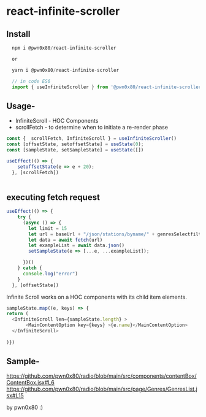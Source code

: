 # react-infinite-scroller

## Install

```js
  npm i @pwn0x80/react-infinite-scroller

  or

  yarn i @pwn0x80/react-infinite-scroller

  // in code ES6
  import { useInfiniteScroller } from '@pwn0x80/react-infinite-scroller';
```

## Usage- 

- InfiniteScroll - HOC Components
- scrollFetch - to determine when to initiate a re-render phase 
```js
const {  scrollFetch, InfiniteScroll } = useInfiniteScroller()
const [offsetState, setoffsetState] = useState(0);
const [sampleState, setSampleState] = useState([])

useEffect(() => {
    setoffsetState(e => e + 20);
  }, [scrollFetch])
  
```
## executing fetch request 

```js
useEffect(() => {
    try {
      (async () => { 
        let limit = 15
        let url = baseUrl + "/json/stations/byname/" + genresSelectfilter + `?limit=${limit}&offset=${offsetState}`
        let data = await fetch(url)
        let exampleList = await data.json()
        setSampleState(e => [...e, ...exampleList]);

      })()
    } catch {
      console.log("error")
    }
  }, [offsetState])
```

Infinite Scroll works on a HOC components with its child item elements.
```js
sampleState.map((e, keys) => {
return (
  <InfiniteScroll len={sampleState.length} >
       <MainContentOption key={keys} >{e.name}</MainContentOption>
  </InfiniteScroll>
  
)})
```

## Sample-
https://github.com/pwn0x80/radio/blob/main/src/components/contentBox/ContentBox.jsx#L6
https://github.com/pwn0x80/radio/blob/main/src/page/Genres/GenresList.jsx#L15

by pwn0x80 :)
